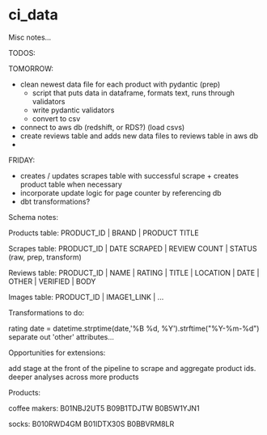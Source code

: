 # ci_data

Misc notes...

TODOS:

TOMORROW:
- clean newest data file for each product with pydantic (prep)
    - script that puts data in dataframe, formats text, runs through validators
    - write pydantic validators
    - convert to csv
- connect to aws db (redshift, or RDS?) (load csvs)
- create reviews table and adds new data files to reviews table in aws db
- 

FRIDAY:
- creates / updates scrapes table with successful scrape + creates product table when necessary
- incorporate update logic for page counter by referencing db
- dbt transformations?



Schema notes:

Products table:
PRODUCT_ID | BRAND | PRODUCT TITLE

Scrapes table:
PRODUCT_ID | DATE SCRAPED | REVIEW COUNT | STATUS (raw, prep, transform)

Reviews table:
PRODUCT_ID | NAME | RATING | TITLE | LOCATION | DATE | OTHER | VERIFIED | BODY

Images table:
PRODUCT_ID | IMAGE1_LINK | ...




Transformations to do:

rating
date = datetime.strptime(date,'%B %d, %Y').strftime("%Y-%m-%d")
separate out 'other' attributes...


Opportunities for extensions:

add stage at the front of the pipeline to scrape and aggregate product ids. deeper analyses across more products


Products:

coffee makers:
B01NBJ2UT5
B09B1TDJTW
B0B5W1YJN1

socks:
B010RWD4GM
B01IDTX30S
B0BBVRM8LR